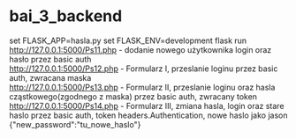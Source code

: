 # bai_3_backend
set FLASK_APP=hasla.py
set FLASK_ENV=development
flask run<br />
http://127.0.0.1:5000/Ps11.php - dodanie nowego użytkownika login oraz hasło przez basic auth<br />
http://127.0.0.1:5000/Ps12.php - Formularz I, przeslanie loginu przez basic auth, zwracana maska<br />
http://127.0.0.1:5000/Ps13.php - Formularz II, przeslanie loginu oraz hasla cząstkowego(zgodnego z maska) przez basic auth, zwracany token<br />
http://127.0.0.1:5000/Ps14.php - Formularz III, zmiana hasla, login oraz stare haslo przez basic auth, token headers.Authentication, nowe haslo jako jason {"new_password":"tu_nowe_haslo"}<br />
